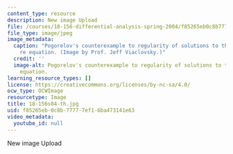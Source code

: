 ```yaml
---
content_type: resource
description: New image Upload
file: /courses/18-156-differential-analysis-spring-2004/f85265eb0c8b77777ef16ba473141e63_18-156s04-th.jpg
file_type: image/jpeg
image_metadata:
  caption: "Pogorelov's counterexample to regularity of solutions to the Monge-Amp\xE8\
    re equation. (Image by Prof. Jeff Viaclovsky.)"
  credit: ''
  image-alt: Pogorelov's counterexample to regularity of solutions to the Monge-Ampere
    equation.
learning_resource_types: []
license: https://creativecommons.org/licenses/by-nc-sa/4.0/
ocw_type: OCWImage
resourcetype: Image
title: 18-156s04-th.jpg
uid: f85265eb-0c8b-7777-7ef1-6ba473141e63
video_metadata:
  youtube_id: null
---
```

New image Upload